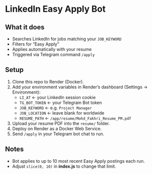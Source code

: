 # LinkedIn Easy Apply Bot

## What it does
- Searches LinkedIn for jobs matching your `JOB_KEYWORD`
- Filters for “Easy Apply”
- Applies automatically with your resume
- Triggered via Telegram command `/apply`

## Setup

1. Clone this repo to Render (Docker).
2. Add your environment variables in Render’s dashboard (Settings → Environment):
   - `LI_AT` ← your LinkedIn session cookie
   - `TG_BOT_TOKEN` ← your Telegram Bot token
   - `JOB_KEYWORD` ← e.g. `Project Manager`
   - `JOB_LOCATION` ← leave blank for worldwide
   - `RESUME_PATH` ← `/app/resume/Mohd_Fakhri_Resume_PM.pdf`
3. Upload your resume PDF into the `resume/` folder.
4. Deploy on Render as a Docker Web Service.
5. Send `/apply` in your Telegram bot chat to run.

## Notes
- Bot applies to up to 10 most recent Easy Apply postings each run.
- Adjust `slice(0, 10)` in **index.js** to change that limit.
